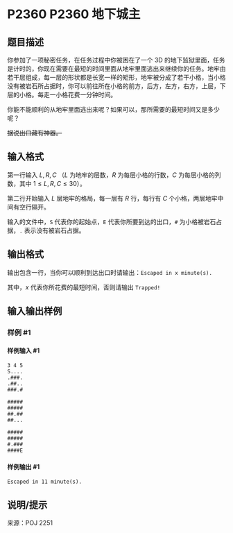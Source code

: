 # P2360 P2360 地下城主

## 题目描述

你参加了一项秘密任务，在任务过程中你被困在了一个 3D 的地下监狱里面，任务是计时的，你现在需要在最短的时间里面从地牢里面逃出来继续你的任务。地牢由若干层组成，每一层的形状都是长宽一样的矩形，地牢被分成了若干小格，当小格没有被岩石所占据时，你可以前往所在小格的前方，后方，左方，右方，上层，下层的小格。每走一小格花费一分钟时间。

你能不能顺利的从地牢里面逃出来呢？如果可以，那所需要的最短时间又是多少呢？


~~据说出口藏有神器。~~

## 输入格式


第一行输入 $L,R,C$ （$L$ 为地牢的层数，$R$ 为每层小格的行数，$C$ 为每层小格的列数，其中 $1 \leq L,R,C \leq 30$）。

第二行开始输入 $L$ 层地牢的格局，每一层有 $R$ 行，每行有 $C$ 个小格，两层地牢中间有空行隔开。

输入的文件中，`S` 代表你的起始点，`E` 代表你所要到达的出口，`#` 为小格被岩石占据，`.` 表示没有被岩石占据。


## 输出格式

输出包含一行，当你可以顺利到达出口时请输出：`Escaped in x minute(s).`

其中，$x$ 代表你所花费的最短时间，否则请输出 `Trapped!`

## 输入输出样例

### 样例 #1

#### 样例输入 #1

```
3 4 5
S....
.###.
.##..
###.#

#####
#####
##.##
##...

#####
#####
#.###
####E
```

#### 样例输出 #1

```
Escaped in 11 minute(s).
```

## 说明/提示

来源：POJ 2251

